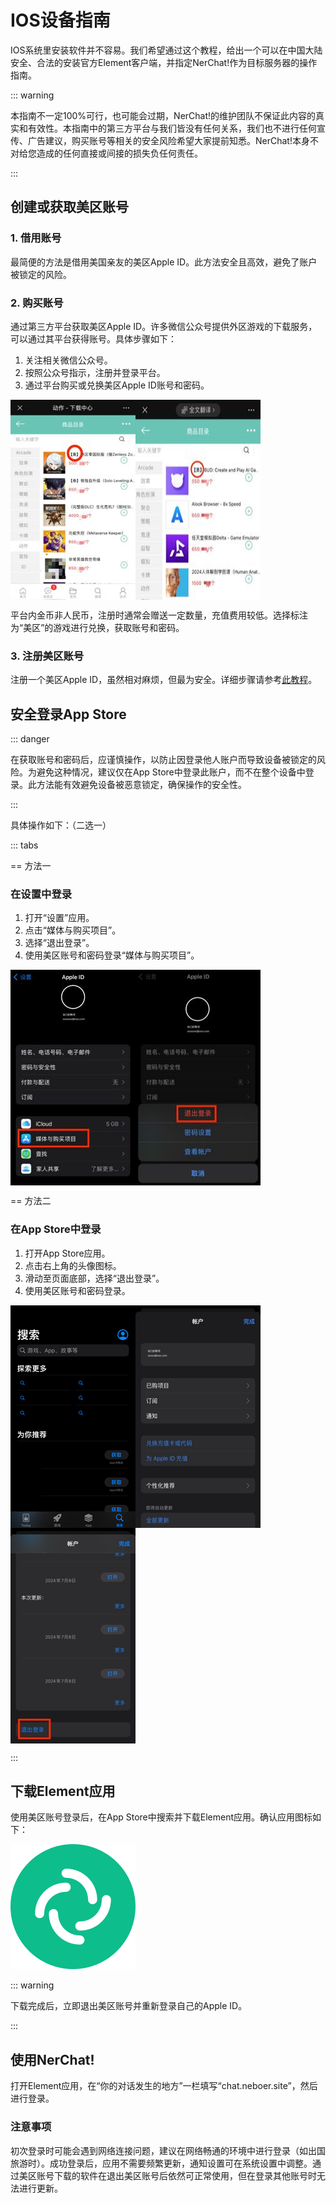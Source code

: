 # IOS设备指南

IOS系统里安装软件并不容易。我们希望通过这个教程，给出一个可以在中国大陆安全、合法的安装官方Element客户端，并指定NerChat!作为目标服务器的操作指南。

::: warning

本指南不一定100%可行，也可能会过期，NerChat!的维护团队不保证此内容的真实和有效性。本指南中的第三方平台与我们皆没有任何关系，我们也不进行任何宣传、广告建议，购买账号等相关的安全风险希望大家提前知悉。NerChat!本身不对给您造成的任何直接或间接的损失负任何责任。

:::

## 创建或获取美区账号

### 1. 借用账号

最简便的方法是借用美国亲友的美区Apple ID。此方法安全且高效，避免了账户被锁定的风险。

### 2. 购买账号

通过第三方平台获取美区Apple ID。许多微信公众号提供外区游戏的下载服务，可以通过其平台获得账号。具体步骤如下：

1. 关注相关微信公众号。
2. 按照公众号指示，注册并登录平台。
3. 通过平台购买或兑换美区Apple ID账号和密码。

<div style="display:flex; justify-content:flex-start;">
  <img src="../../assets/mobile/ios/1_id.jpg" alt="第三方平台示例1">
  <img src="../../assets/mobile/ios/2_id.jpg" alt="第三方平台示例2">
</div>

平台内金币非人民币，注册时通常会赠送一定数量，充值费用较低。选择标注为“美区”的游戏进行兑换，获取账号和密码。

### 3. 注册美区账号

注册一个美区Apple ID，虽然相对麻烦，但最为安全。详细步骤请参考[此教程](https://zhuanlan.zhihu.com/p/367821925)。

## 安全登录App Store

::: danger

在获取账号和密码后，应谨慎操作，以防止因登录他人账户而导致设备被锁定的风险。为避免这种情况，建议仅在App Store中登录此账户，而不在整个设备中登录。此方法能有效避免设备被恶意锁定，确保操作的安全性。

:::

具体操作如下：（二选一）

::: tabs

== 方法一

### 在设置中登录

1. 打开“设置”应用。
2. 点击“媒体与购买项目”。
3. 选择“退出登录”。
4. 使用美区账号和密码登录“媒体与购买项目”。

<div style="display:flex; justify-content:row; flex-wrap: wrap">
  <img src="../../assets/mobile/ios/1_login.jpg" alt="设置步骤1">
  <img src="../../assets/mobile/ios/2_login.jpg" alt="设置步骤2">
</div>

== 方法二

### 在App Store中登录

1. 打开App Store应用。
2. 点击右上角的头像图标。
3. 滑动至页面底部，选择“退出登录”。
4. 使用美区账号和密码登录。

<div style="display:flex; justify-content:row; flex-wrap: wrap">
  <img src="../../assets/mobile/ios/3_login.jpg" alt="App Store步骤1">
  <img src="../../assets/mobile/ios/4_login.jpg" alt="App Store步骤2">
  <img src="../../assets/mobile/ios/5_login.jpg" alt="App Store步骤3">
</div>

:::

## 下载Element应用

使用美区账号登录后，在App Store中搜索并下载Element应用。确认应用图标如下：

![](../../assets/element-logo-mark-primary.svg)

::: warning

下载完成后，立即退出美区账号并重新登录自己的Apple ID。

:::

## 使用NerChat!

打开Element应用，在“你的对话发生的地方”一栏填写“chat.neboer.site”，然后进行登录。

### 注意事项

初次登录时可能会遇到网络连接问题，建议在网络畅通的环境中进行登录（如出国旅游时）。成功登录后，应用不需要频繁更新，通知设置可在系统设置中调整。通过美区账号下载的软件在退出美区账号后依然可正常使用，但在登录其他账号时无法进行更新。